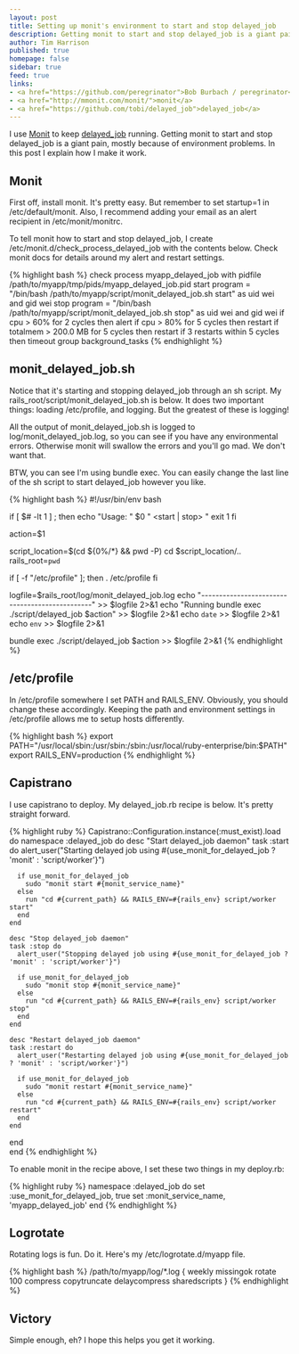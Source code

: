 ```yaml
---
layout: post
title: Setting up monit's environment to start and stop delayed_job
description: Getting monit to start and stop delayed_job is a giant pain, mostly because of environment problems.  In this post I explain how I make it work.
author: Tim Harrison
published: true
homepage: false
sidebar: true
feed: true
links:
- <a href="https://github.com/peregrinator">Bob Burbach / peregrinator</a> wrote the capistrano recipe.
- <a href="http://mmonit.com/monit/">monit</a>
- <a href="https://github.com/tobi/delayed_job">delayed_job</a>
---
```


I use <a href="http://mmonit.com/monit/">Monit</a> to keep <a href="https://github.com/tobi/delayed_job">delayed_job</a> running.  Getting monit to start and stop delayed_job is a giant pain, mostly because of environment problems.  In this post I explain how I make it work.

## Monit

First off, install monit.  It's pretty easy.  But remember to set startup=1 in /etc/default/monit.  Also, I recommend adding your email as an alert recipient in /etc/monit/monitrc.

To tell monit how to start and stop delayed_job, I create /etc/monit.d/check_process_delayed_job with the contents below.  Check monit docs for details around my alert and restart settings.

{% highlight bash %}
check process myapp_delayed_job with pidfile /path/to/myapp/tmp/pids/myapp_delayed_job.pid
  start program = "/bin/bash /path/to/myapp/script/monit_delayed_job.sh start"
    as uid wei and gid wei
  stop program =  "/bin/bash /path/to/myapp/script/monit_delayed_job.sh stop"
    as uid wei and gid wei
  if cpu > 60% for 2 cycles then alert
  if cpu > 80% for 5 cycles then restart
  if totalmem > 200.0 MB for 5 cycles then restart
  if 3 restarts within 5 cycles then timeout
  group background_tasks
{% endhighlight %}

## monit_delayed_job.sh

Notice that it's starting and stopping delayed_job through an sh script.  My rails_root/script/monit_delayed_job.sh is below.  It does two important things: loading /etc/profile, and logging.  But the greatest of these is logging!

All the output of monit_delayed_job.sh is logged to log/monit_delayed_job.log, so you can see if you have any environmental errors.  Otherwise monit will swallow the errors and you'll go mad.  We don't want that.

BTW, you can see I'm using bundle exec.  You can easily change the last line of the sh script to start delayed_job however you like.

{% highlight bash %}
#!/usr/bin/env bash                                                                                                                                                  

if [ $# -lt 1 ] ; then
    echo "Usage:   " $0 " <start | stop> "
    exit 1
fi

action=$1

script_location=$(cd ${0%/*} && pwd -P)
cd $script_location/..
rails_root=`pwd`

if [ -f "/etc/profile" ]; then
  . /etc/profile
fi

logfile=$rails_root/log/monit_delayed_job.log
echo "-----------------------------------------------" >> $logfile 2>&1
echo "Running bundle exec ./script/delayed_job $action" >> $logfile 2>&1
echo `date` >> $logfile 2>&1
echo `env` >> $logfile 2>&1

bundle exec ./script/delayed_job $action >> $logfile 2>&1
{% endhighlight %}

## /etc/profile

In /etc/profile somewhere I set PATH and RAILS_ENV.  Obviously, you should change these accordingly.  Keeping the path and environment settings in /etc/profile allows me to setup hosts differently.

{% highlight bash %}
export PATH="/usr/local/sbin:/usr/sbin:/sbin:/usr/local/ruby-enterprise/bin:$PATH"
export RAILS_ENV=production
{% endhighlight %}

## Capistrano

I use capistrano to deploy.  My delayed_job.rb recipe is below.  It's pretty straight forward.

{% highlight ruby %}
Capistrano::Configuration.instance(:must_exist).load do
  namespace :delayed_job do
    desc "Start delayed_job daemon"
    task :start do
      alert_user("Starting delayed job using #{use_monit_for_delayed_job ? 'monit' : 'script/worker'}")
      
      if use_monit_for_delayed_job
        sudo "monit start #{monit_service_name}"
      else
        run "cd #{current_path} && RAILS_ENV=#{rails_env} script/worker start"
      end
    end
    
    desc "Stop delayed_job daemon"
    task :stop do
      alert_user("Stopping delayed job using #{use_monit_for_delayed_job ? 'monit' : 'script/worker'}")
      
      if use_monit_for_delayed_job
        sudo "monit stop #{monit_service_name}"
      else  
        run "cd #{current_path} && RAILS_ENV=#{rails_env} script/worker stop"
      end
    end
    
    desc "Restart delayed_job daemon"
    task :restart do
      alert_user("Restarting delayed job using #{use_monit_for_delayed_job ? 'monit' : 'script/worker'}")
      
      if use_monit_for_delayed_job
        sudo "monit restart #{monit_service_name}"
      else
        run "cd #{current_path} && RAILS_ENV=#{rails_env} script/worker restart"
      end
    end
  end  
end
{% endhighlight %}

To enable monit in the recipe above, I set these two things in my deploy.rb:

{% highlight ruby %}
namespace :delayed_job do
  set :use_monit_for_delayed_job, true
  set :monit_service_name, 'myapp_delayed_job'
end
{% endhighlight %}

## Logrotate

Rotating logs is fun.  Do it.  Here's my /etc/logrotate.d/myapp file.  

{% highlight bash %}
/path/to/myapp/log/*.log {
  weekly
  missingok
  rotate 100
  compress
  copytruncate
  delaycompress
  sharedscripts
}
{% endhighlight %}

## Victory

Simple enough, eh?  I hope this helps you get it working.